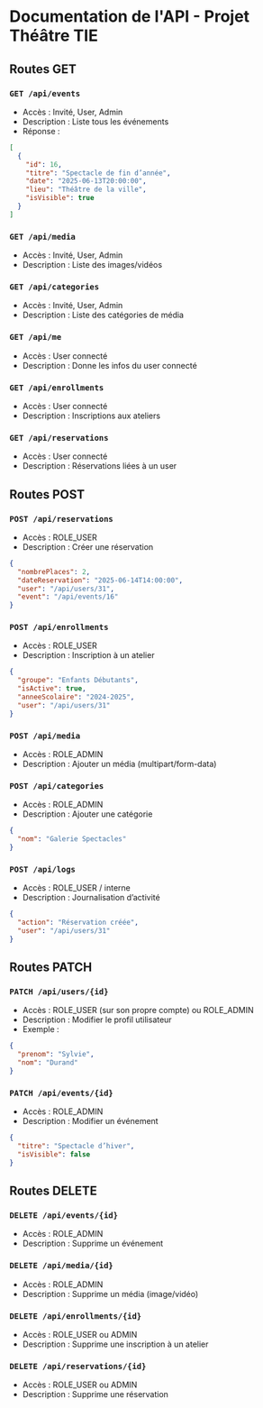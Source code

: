 
# Documentation de l'API - Projet Théâtre TIE

## Routes GET

### `GET /api/events`
- Accès : Invité, User, Admin
- Description : Liste tous les événements
- Réponse :
```json
[
  {
    "id": 16,
    "titre": "Spectacle de fin d’année",
    "date": "2025-06-13T20:00:00",
    "lieu": "Théâtre de la ville",
    "isVisible": true
  }
]
```

### `GET /api/media`
- Accès : Invité, User, Admin
- Description : Liste des images/vidéos

### `GET /api/categories`
- Accès : Invité, User, Admin
- Description : Liste des catégories de média

### `GET /api/me`
- Accès : User connecté
- Description : Donne les infos du user connecté

### `GET /api/enrollments`
- Accès : User connecté
- Description : Inscriptions aux ateliers

### `GET /api/reservations`
- Accès : User connecté
- Description : Réservations liées à un user


## Routes POST

### `POST /api/reservations`
- Accès : ROLE_USER
- Description : Créer une réservation
```json
{
  "nombrePlaces": 2,
  "dateReservation": "2025-06-14T14:00:00",
  "user": "/api/users/31",
  "event": "/api/events/16"
}
```

### `POST /api/enrollments`
- Accès : ROLE_USER
- Description : Inscription à un atelier
```json
{
  "groupe": "Enfants Débutants",
  "isActive": true,
  "anneeScolaire": "2024-2025",
  "user": "/api/users/31"
}
```

### `POST /api/media`
- Accès : ROLE_ADMIN
- Description : Ajouter un média (multipart/form-data)

### `POST /api/categories`
- Accès : ROLE_ADMIN
- Description : Ajouter une catégorie
```json
{
  "nom": "Galerie Spectacles"
}
```

### `POST /api/logs`
- Accès : ROLE_USER / interne
- Description : Journalisation d’activité
```json
{
  "action": "Réservation créée",
  "user": "/api/users/31"
}
```

## Routes PATCH

### `PATCH /api/users/{id}`
- Accès : ROLE_USER (sur son propre compte) ou ROLE_ADMIN
- Description : Modifier le profil utilisateur
- Exemple :
```json
{
  "prenom": "Sylvie",
  "nom": "Durand"
}
```

### `PATCH /api/events/{id}`
- Accès : ROLE_ADMIN
- Description : Modifier un événement
```json
{
  "titre": "Spectacle d’hiver",
  "isVisible": false
}
```


## Routes DELETE

### `DELETE /api/events/{id}`
- Accès : ROLE_ADMIN
- Description : Supprime un événement

### `DELETE /api/media/{id}`
- Accès : ROLE_ADMIN
- Description : Supprime un média (image/vidéo)

### `DELETE /api/enrollments/{id}`
- Accès : ROLE_USER ou ADMIN
- Description : Supprime une inscription à un atelier

### `DELETE /api/reservations/{id}`
- Accès : ROLE_USER ou ADMIN
- Description : Supprime une réservation

